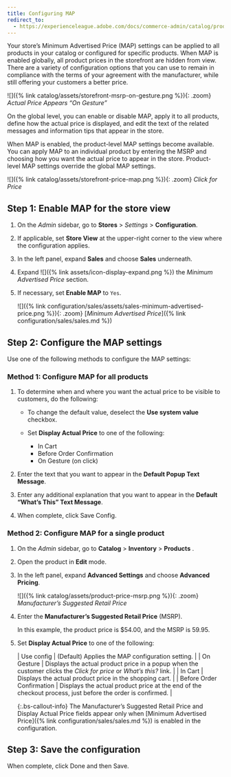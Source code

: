 ```yaml
---
title: Configuring MAP
redirect_to:
  - https://experienceleague.adobe.com/docs/commerce-admin/catalog/products/pricing/product-price-minimum-advertised.html#map-configuration
---
```


Your store’s Minimum Advertised Price (MAP) settings can be applied to all products in your catalog or configured for specific products. When MAP is enabled globally, all product prices in the storefront are hidden from view. There are a variety of configuration options that you can use to remain in compliance with the terms of your agreement with the manufacturer, while still offering your customers a better price.

![]({% link catalog/assets/storefront-msrp-on-gesture.png %}){: .zoom}
_Actual Price Appears “On Gesture”_

On the global level, you can enable or disable MAP, apply it to all products, define how the actual price is displayed, and edit the text of the related messages and information tips that appear in the store.

When MAP is enabled, the product-level MAP settings become available. You can apply MAP to an individual product by entering the MSRP and choosing how you want the actual price to appear in the store. Product-level MAP settings override the global MAP settings.

![]({% link catalog/assets/storefront-price-map.png %}){: .zoom}
_Click for Price_

## Step 1: Enable MAP for the store view

1. On the _Admin_ sidebar, go to **Stores** > _Settings_ > **Configuration**.

1. If applicable, set **Store View** at the upper-right corner to the view where the configuration applies.

1. In the left panel, expand **Sales** and choose **Sales** underneath.

1. Expand ![]({% link assets/icon-display-expand.png %}) the _Minimum Advertised Price_ section.

1. If necessary, set **Enable MAP** to `Yes`.

    ![]({% link configuration/sales/assets/sales-minimum-advertised-price.png %}){: .zoom}
    [_Minimum Advertised Price_]({% link configuration/sales/sales.md %})

## Step 2: Configure the MAP settings

Use one of the following methods to configure the MAP settings:

### Method 1: Configure MAP for all products

1. To determine when and where you want the actual price to be visible to customers, do the following:

   - To change the default value, deselect the **Use system value** checkbox.

   - Set **Display Actual Price** to one of the following:
      - In Cart
      - Before Order Confirmation
      - On Gesture (on click)

1. Enter the text that you want to appear in the **Default Popup Text Message**.

1. Enter any additional explanation that you want to appear in the **Default “What’s This” Text Message**.

1. When complete, click <span class="btn">Save Config</span>.

### Method 2: Configure MAP for a single product

1. On the _Admin_ sidebar, go to **Catalog** > **Inventory** > **Products** .

1. Open the product in **Edit** mode.

1. In the left panel, expand **Advanced Settings** and choose **Advanced Pricing**.

    ![]({% link catalog/assets/product-price-msrp.png %}){: .zoom}
    _Manufacturer’s Suggested Retail Price_

1. Enter the **Manufacturer’s Suggested Retail Price** (MSRP).

    In this example, the product price is $54.00, and the MSRP is 59.95.

1. Set **Display Actual Price** to one of the following:

    | Use config | (Default) Applies the MAP configuration setting. |
    | On Gesture | Displays the actual product price in a popup when the customer clicks the _Click for price_ or _What’s this?_ link. |
    | In Cart | Displays the actual product price in the shopping cart. |
    | Before Order Confirmation | Displays the actual product price at the end of the checkout process, just before the order is confirmed. |

    {:.bs-callout-info}
    The Manufacturer’s Suggested Retail Price and Display Actual Price fields appear only when [Minimum Advertised Price]({% link configuration/sales/sales.md %}) is enabled in the configuration.

## Step 3: Save the configuration

When complete, click <span class="btn">Done</span> and then <span class="btn">Save</span>.
